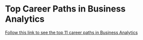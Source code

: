 # Top Career Paths in Business Analytics

[Follow this link to see the top 11 career paths in Business Analytics](https://www.topuniversities.com/student-info/careers-advice/11-career-paths-you-can-pursue-masters-business-analytics-big-data)
